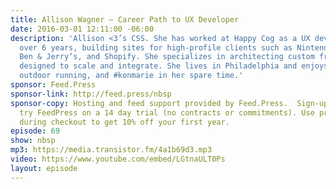 ```yaml
---
title: Allison Wagner — Career Path to UX Developer
date: 2016-03-01 12:11:00 -06:00
description: 'Allison <3’s CSS. She has worked at Happy Cog as a UX developer for
  over 6 years, building sites for high-profile clients such as Nintendo, MTV, Harvard,
  Ben & Jerry’s, and Shopify. She specializes in architecting custom front-end frameworks
  designed to scale and integrate. She lives in Philadelphia and enjoys traveling,
  outdoor running, and #konmarie in her spare time.'
sponsor: Feed.Press
sponsor-link: http://feed.press/nbsp
sponsor-copy: Hosting and feed support provided by Feed.Press.  Sign-up today and
  try FeedPress on a 14 day trial (no contracts or commitments). Use promo code *nbsp*
  during checkout to get 10% off your first year.
episode: 69
show: nbsp
mp3: https://media.transistor.fm/4a1b69d3.mp3
video: https://www.youtube.com/embed/LGtnaULT0Ps
layout: episode
---
```



